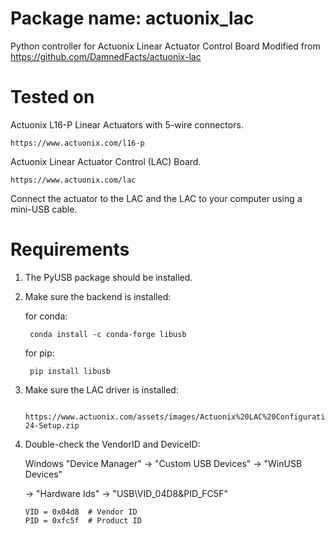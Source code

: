# Package name: actuonix_lac
Python controller for Actuonix Linear Actuator Control Board 
Modified from https://github.com/DamnedFacts/actuonix-lac

# Tested on
Actuonix L16-P Linear Actuators with 5-wire connectors.

    https://www.actuonix.com/l16-p
Actuonix Linear Actuator Control (LAC) Board.

    https://www.actuonix.com/lac
Connect the actuator to the LAC and the LAC to your computer using a mini-USB cable.
    
# Requirements
1. The PyUSB package should be installed.
2. Make sure the backend is installed:
   
   for conda:
   
        conda install -c conda-forge libusb
   for pip:

        pip install libusb
3. Make sure the LAC driver is installed:

        https://www.actuonix.com/assets/images/Actuonix%20LAC%20Configuration%20Utility-24-Setup.zip
4. Double-check the VendorID and DeviceID:

   Windows "Device Manager" -> "Custom USB Devices" -> "WinUSB Devices"

   -> "Hardware Ids" -> "USB\VID_04D8&PID_FC5F"

       VID = 0x04d8  # Vendor ID
       PID = 0xfc5f  # Product ID
